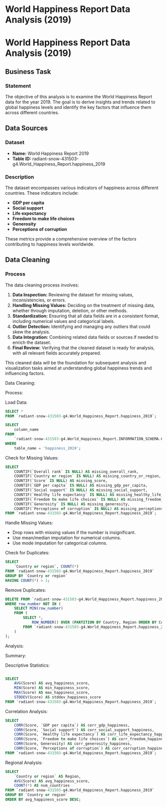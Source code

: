 # World Happiness Report Data Analysis (2019)

# World Happiness Report Data Analysis (2019)

## Business Task

### Statement
The objective of this analysis is to examine the World Happiness Report data for the year 2019. The goal is to derive insights and trends related to global happiness levels and identify the key factors that influence them across different countries.

## Data Sources

### Dataset
- **Name:** World Happiness Report 2019
- **Table ID:** radiant-snow-431503-g4.World_Happiness_Report.happiness_2019

### Description
The dataset encompasses various indicators of happiness across different countries. These indicators include:
- **GDP per capita**
- **Social support**
- **Life expectancy**
- **Freedom to make life choices**
- **Generosity**
- **Perceptions of corruption**

These metrics provide a comprehensive overview of the factors contributing to happiness levels worldwide.

## Data Cleaning

### Process
The data cleaning process involves:
1. **Data Inspection:** Reviewing the dataset for missing values, inconsistencies, or errors.
2. **Handling Missing Values:** Deciding on the treatment of missing data, whether through imputation, deletion, or other methods.
3. **Standardization:** Ensuring that all data fields are in a consistent format, including numerical values and categorical labels.
4. **Outlier Detection:** Identifying and managing any outliers that could skew the analysis.
5. **Data Integration:** Combining related data fields or sources if needed to enrich the dataset.
6. **Final Review:** Verifying that the cleaned dataset is ready for analysis, with all relevant fields accurately prepared.

This cleaned data will be the foundation for subsequent analysis and visualization tasks aimed at understanding global happiness trends and influencing factors.

Data Cleaning:

Process:

Load Data:
``` SQL
SELECT *
FROM `radiant-snow-431503-g4.World_Happiness_Report.happiness_2019`;
```

``` SQL
SELECT
    column_name
FROM
    `radiant-snow-431503-g4.World_Happiness_Report.INFORMATION_SCHEMA.COLUMNS`
WHERE
    table_name = 'happiness_2019';
```

Check for Missing Values:
``` SQL
SELECT
    COUNTIF(`Overall rank` IS NULL) AS missing_overall_rank,
    COUNTIF(`Country or region` IS NULL) AS missing_country_or_region,
    COUNTIF(`Score` IS NULL) AS missing_score,
    COUNTIF(`GDP per capita` IS NULL) AS missing_gdp_per_capita,
    COUNTIF(`Social support` IS NULL) AS missing_social_support,
    COUNTIF(`Healthy life expectancy` IS NULL) AS missing_healthy_life_expectancy,
    COUNTIF(`Freedom to make life choices` IS NULL) AS missing_freedom_to_make_life_choices,
    COUNTIF(`Generosity` IS NULL) AS missing_generosity,
    COUNTIF(`Perceptions of corruption` IS NULL) AS missing_perceptions_of_corruption
FROM `radiant-snow-431503-g4.World_Happiness_Report.happiness_2019`;
```

Handle Missing Values:

- Drop rows with missing values if the number is insignificant.
- Use mean/median imputation for numerical columns.
- Use mode imputation for categorical columns.

Check for Duplicates:

``` SQL
SELECT
    `Country or region`, COUNT(*)
FROM `radiant-snow-431503-g4.World_Happiness_Report.happiness_2019`
GROUP BY `Country or region`
HAVING COUNT(*) > 1;
```
Remove Duplicates:

``` SQL
DELETE FROM `radiant-snow-431503-g4.World_Happiness_Report.happiness_2019`
WHERE row_number NOT IN (
    SELECT MIN(row_number)
    FROM (
        SELECT *,
            ROW_NUMBER() OVER (PARTITION BY Country, Region ORDER BY Country) AS row_number
        FROM `radiant-snow-431503-g4.World_Happiness_Report.happiness_2019`
    )
);
```
Analysis:

Summary:

Descriptive Statistics:

``` SQL

SELECT
    AVG(Score) AS avg_happiness_score,
    MIN(Score) AS min_happiness_score,
    MAX(Score) AS max_happiness_score,
    STDDEV(Score) AS stddev_happiness_score
FROM `radiant-snow-431503-g4.World_Happiness_Report.happiness_2019`;
```

Correlation Analysis:

``` SQL
SELECT
    CORR(Score, `GDP per capita`) AS corr_gdp_happiness,
    CORR(Score, `Social support`) AS corr_social_support_happiness,
    CORR(Score, `Healthy life expectancy`) AS corr_life_expectancy_happiness,
    CORR(Score, `Freedom to make life choices`) AS corr_freedom_happiness,
    CORR(Score, Generosity) AS corr_generosity_happiness,
    CORR(Score, `Perceptions of corruption`) AS corr_corruption_happiness
FROM `radiant-snow-431503-g4.World_Happiness_Report.happiness_2019`;
```

Regional Analysis:

``` SQL
SELECT
    `Country or region` AS Region,
    AVG(Score) AS avg_happiness_score,
    COUNT(*) AS num_countries
FROM `radiant-snow-431503-g4.World_Happiness_Report.happiness_2019`
GROUP BY `Country or region`
ORDER BY avg_happiness_score DESC;
```
